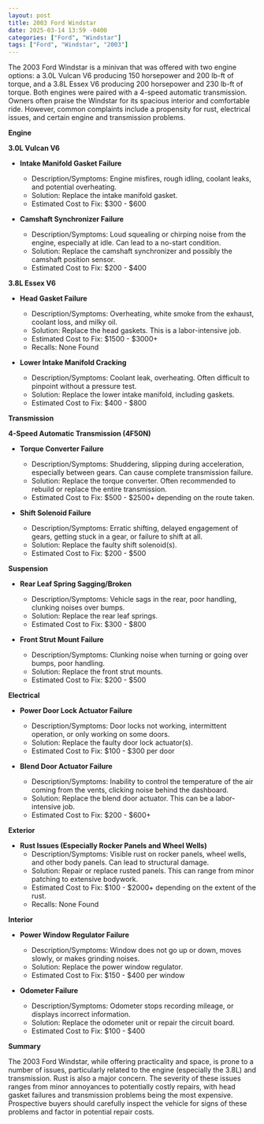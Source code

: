 ```yaml
---
layout: post
title: 2003 Ford Windstar
date: 2025-03-14 13:59 -0400
categories: ["Ford", "Windstar"]
tags: ["Ford", "Windstar", "2003"]
---
```

The 2003 Ford Windstar is a minivan that was offered with two engine options: a 3.0L Vulcan V6 producing 150 horsepower and 200 lb-ft of torque, and a 3.8L Essex V6 producing 200 horsepower and 230 lb-ft of torque. Both engines were paired with a 4-speed automatic transmission. Owners often praise the Windstar for its spacious interior and comfortable ride. However, common complaints include a propensity for rust, electrical issues, and certain engine and transmission problems.

**Engine**

**3.0L Vulcan V6**

*   **Intake Manifold Gasket Failure**
    *   Description/Symptoms: Engine misfires, rough idling, coolant leaks, and potential overheating.
    *   Solution: Replace the intake manifold gasket.
    *   Estimated Cost to Fix: $300 - $600

*   **Camshaft Synchronizer Failure**
    *   Description/Symptoms: Loud squealing or chirping noise from the engine, especially at idle. Can lead to a no-start condition.
    *   Solution: Replace the camshaft synchronizer and possibly the camshaft position sensor.
    *   Estimated Cost to Fix: $200 - $400

**3.8L Essex V6**

*   **Head Gasket Failure**
    *   Description/Symptoms: Overheating, white smoke from the exhaust, coolant loss, and milky oil.
    *   Solution: Replace the head gaskets. This is a labor-intensive job.
    *   Estimated Cost to Fix: $1500 - $3000+
    *   Recalls: None Found

*   **Lower Intake Manifold Cracking**
    *   Description/Symptoms: Coolant leak, overheating. Often difficult to pinpoint without a pressure test.
    *   Solution: Replace the lower intake manifold, including gaskets.
    *   Estimated Cost to Fix: $400 - $800

**Transmission**

**4-Speed Automatic Transmission (4F50N)**

*   **Torque Converter Failure**
    *   Description/Symptoms: Shuddering, slipping during acceleration, especially between gears. Can cause complete transmission failure.
    *   Solution: Replace the torque converter. Often recommended to rebuild or replace the entire transmission.
    *   Estimated Cost to Fix: $500 - $2500+ depending on the route taken.

*   **Shift Solenoid Failure**
    *   Description/Symptoms: Erratic shifting, delayed engagement of gears, getting stuck in a gear, or failure to shift at all.
    *   Solution: Replace the faulty shift solenoid(s).
    *   Estimated Cost to Fix: $200 - $500

**Suspension**

*   **Rear Leaf Spring Sagging/Broken**
    *   Description/Symptoms: Vehicle sags in the rear, poor handling, clunking noises over bumps.
    *   Solution: Replace the rear leaf springs.
    *   Estimated Cost to Fix: $300 - $800

*   **Front Strut Mount Failure**
    *   Description/Symptoms: Clunking noise when turning or going over bumps, poor handling.
    *   Solution: Replace the front strut mounts.
    *   Estimated Cost to Fix: $200 - $500

**Electrical**

*   **Power Door Lock Actuator Failure**
    *   Description/Symptoms: Door locks not working, intermittent operation, or only working on some doors.
    *   Solution: Replace the faulty door lock actuator(s).
    *   Estimated Cost to Fix: $100 - $300 per door

*   **Blend Door Actuator Failure**
    *   Description/Symptoms: Inability to control the temperature of the air coming from the vents, clicking noise behind the dashboard.
    *   Solution: Replace the blend door actuator. This can be a labor-intensive job.
    *   Estimated Cost to Fix: $200 - $600+

**Exterior**

*   **Rust Issues (Especially Rocker Panels and Wheel Wells)**
    *   Description/Symptoms: Visible rust on rocker panels, wheel wells, and other body panels. Can lead to structural damage.
    *   Solution: Repair or replace rusted panels. This can range from minor patching to extensive bodywork.
    *   Estimated Cost to Fix: $100 - $2000+ depending on the extent of the rust.
    *   Recalls: None Found

**Interior**

*   **Power Window Regulator Failure**
    *   Description/Symptoms: Window does not go up or down, moves slowly, or makes grinding noises.
    *   Solution: Replace the power window regulator.
    *   Estimated Cost to Fix: $150 - $400 per window

*   **Odometer Failure**
    *   Description/Symptoms: Odometer stops recording mileage, or displays incorrect information.
    *   Solution: Replace the odometer unit or repair the circuit board.
    *   Estimated Cost to Fix: $100 - $400

**Summary**

The 2003 Ford Windstar, while offering practicality and space, is prone to a number of issues, particularly related to the engine (especially the 3.8L) and transmission. Rust is also a major concern. The severity of these issues ranges from minor annoyances to potentially costly repairs, with head gasket failures and transmission problems being the most expensive. Prospective buyers should carefully inspect the vehicle for signs of these problems and factor in potential repair costs.

